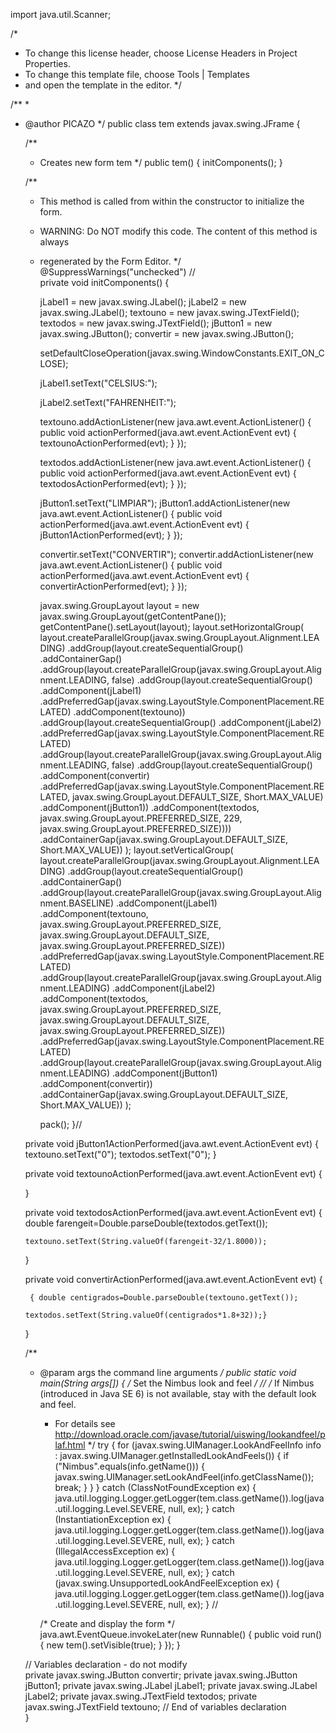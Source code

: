import java.util.Scanner;

/*
 * To change this license header, choose License Headers in Project Properties.
 * To change this template file, choose Tools | Templates
 * and open the template in the editor.
 */

/**
 *
 * @author PICAZO
 */
public class tem extends javax.swing.JFrame {

    /**
     * Creates new form tem
     */
    public tem() {
        initComponents();
    }

    /**
     * This method is called from within the constructor to initialize the form.
     * WARNING: Do NOT modify this code. The content of this method is always
     * regenerated by the Form Editor.
     */
    @SuppressWarnings("unchecked")
    // <editor-fold defaultstate="collapsed" desc="Generated Code">                          
    private void initComponents() {

        jLabel1 = new javax.swing.JLabel();
        jLabel2 = new javax.swing.JLabel();
        textouno = new javax.swing.JTextField();
        textodos = new javax.swing.JTextField();
        jButton1 = new javax.swing.JButton();
        convertir = new javax.swing.JButton();

        setDefaultCloseOperation(javax.swing.WindowConstants.EXIT_ON_CLOSE);

        jLabel1.setText("CELSIUS:");

        jLabel2.setText("FAHRENHEIT:");

        textouno.addActionListener(new java.awt.event.ActionListener() {
            public void actionPerformed(java.awt.event.ActionEvent evt) {
                textounoActionPerformed(evt);
            }
        });

        textodos.addActionListener(new java.awt.event.ActionListener() {
            public void actionPerformed(java.awt.event.ActionEvent evt) {
                textodosActionPerformed(evt);
            }
        });

        jButton1.setText("LIMPIAR");
        jButton1.addActionListener(new java.awt.event.ActionListener() {
            public void actionPerformed(java.awt.event.ActionEvent evt) {
                jButton1ActionPerformed(evt);
            }
        });

        convertir.setText("CONVERTIR");
        convertir.addActionListener(new java.awt.event.ActionListener() {
            public void actionPerformed(java.awt.event.ActionEvent evt) {
                convertirActionPerformed(evt);
            }
        });

        javax.swing.GroupLayout layout = new javax.swing.GroupLayout(getContentPane());
        getContentPane().setLayout(layout);
        layout.setHorizontalGroup(
            layout.createParallelGroup(javax.swing.GroupLayout.Alignment.LEADING)
            .addGroup(layout.createSequentialGroup()
                .addContainerGap()
                .addGroup(layout.createParallelGroup(javax.swing.GroupLayout.Alignment.LEADING, false)
                    .addGroup(layout.createSequentialGroup()
                        .addComponent(jLabel1)
                        .addPreferredGap(javax.swing.LayoutStyle.ComponentPlacement.RELATED)
                        .addComponent(textouno))
                    .addGroup(layout.createSequentialGroup()
                        .addComponent(jLabel2)
                        .addPreferredGap(javax.swing.LayoutStyle.ComponentPlacement.RELATED)
                        .addGroup(layout.createParallelGroup(javax.swing.GroupLayout.Alignment.LEADING, false)
                            .addGroup(layout.createSequentialGroup()
                                .addComponent(convertir)
                                .addPreferredGap(javax.swing.LayoutStyle.ComponentPlacement.RELATED, javax.swing.GroupLayout.DEFAULT_SIZE, Short.MAX_VALUE)
                                .addComponent(jButton1))
                            .addComponent(textodos, javax.swing.GroupLayout.PREFERRED_SIZE, 229, javax.swing.GroupLayout.PREFERRED_SIZE))))
                .addContainerGap(javax.swing.GroupLayout.DEFAULT_SIZE, Short.MAX_VALUE))
        );
        layout.setVerticalGroup(
            layout.createParallelGroup(javax.swing.GroupLayout.Alignment.LEADING)
            .addGroup(layout.createSequentialGroup()
                .addContainerGap()
                .addGroup(layout.createParallelGroup(javax.swing.GroupLayout.Alignment.BASELINE)
                    .addComponent(jLabel1)
                    .addComponent(textouno, javax.swing.GroupLayout.PREFERRED_SIZE, javax.swing.GroupLayout.DEFAULT_SIZE, javax.swing.GroupLayout.PREFERRED_SIZE))
                .addPreferredGap(javax.swing.LayoutStyle.ComponentPlacement.RELATED)
                .addGroup(layout.createParallelGroup(javax.swing.GroupLayout.Alignment.LEADING)
                    .addComponent(jLabel2)
                    .addComponent(textodos, javax.swing.GroupLayout.PREFERRED_SIZE, javax.swing.GroupLayout.DEFAULT_SIZE, javax.swing.GroupLayout.PREFERRED_SIZE))
                .addPreferredGap(javax.swing.LayoutStyle.ComponentPlacement.RELATED)
                .addGroup(layout.createParallelGroup(javax.swing.GroupLayout.Alignment.LEADING)
                    .addComponent(jButton1)
                    .addComponent(convertir))
                .addContainerGap(javax.swing.GroupLayout.DEFAULT_SIZE, Short.MAX_VALUE))
        );

        pack();
    }// </editor-fold>                        

    private void jButton1ActionPerformed(java.awt.event.ActionEvent evt) {                                         
        textouno.setText("0");
        textodos.setText("0");
    }                                        

    private void textounoActionPerformed(java.awt.event.ActionEvent evt) {                                         

        
    }                                        

    private void textodosActionPerformed(java.awt.event.ActionEvent evt) {                                         
         double farengeit=Double.parseDouble(textodos.getText());
       
       textouno.setText(String.valueOf(farengeit-32/1.8000));
  
    }                                        

    private void convertirActionPerformed(java.awt.event.ActionEvent evt) {                                          

    
        { double centigrados=Double.parseDouble(textouno.getText());
       
       textodos.setText(String.valueOf(centigrados*1.8+32));}
       
    }                                         

    /**
     * @param args the command line arguments
     */
    public static void main(String args[]) {
        /* Set the Nimbus look and feel */
        //<editor-fold defaultstate="collapsed" desc=" Look and feel setting code (optional) ">
        /* If Nimbus (introduced in Java SE 6) is not available, stay with the default look and feel.
         * For details see http://download.oracle.com/javase/tutorial/uiswing/lookandfeel/plaf.html 
         */
        try {
            for (javax.swing.UIManager.LookAndFeelInfo info : javax.swing.UIManager.getInstalledLookAndFeels()) {
                if ("Nimbus".equals(info.getName())) {
                    javax.swing.UIManager.setLookAndFeel(info.getClassName());
                    break;
                }
            }
        } catch (ClassNotFoundException ex) {
            java.util.logging.Logger.getLogger(tem.class.getName()).log(java.util.logging.Level.SEVERE, null, ex);
        } catch (InstantiationException ex) {
            java.util.logging.Logger.getLogger(tem.class.getName()).log(java.util.logging.Level.SEVERE, null, ex);
        } catch (IllegalAccessException ex) {
            java.util.logging.Logger.getLogger(tem.class.getName()).log(java.util.logging.Level.SEVERE, null, ex);
        } catch (javax.swing.UnsupportedLookAndFeelException ex) {
            java.util.logging.Logger.getLogger(tem.class.getName()).log(java.util.logging.Level.SEVERE, null, ex);
        }
        //</editor-fold>

        /* Create and display the form */
        java.awt.EventQueue.invokeLater(new Runnable() {
            public void run() {
                new tem().setVisible(true);
            }
        });
    }

    // Variables declaration - do not modify                     
    private javax.swing.JButton convertir;
    private javax.swing.JButton jButton1;
    private javax.swing.JLabel jLabel1;
    private javax.swing.JLabel jLabel2;
    private javax.swing.JTextField textodos;
    private javax.swing.JTextField textouno;
    // End of variables declaration                   
}
